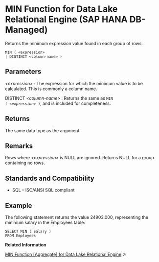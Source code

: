 <!-- loio6cfcb760c23641ab9c5aaa17d056f4c0 -->

# MIN Function for Data Lake Relational Engine \(SAP HANA DB-Managed\)

Returns the minimum expression value found in each group of rows.



```
MIN ( <expression>
| DISTINCT <column-name> )
```



<a name="loio6cfcb760c23641ab9c5aaa17d056f4c0__section_hjt_2hn_vrb"/>

## Parameters

 *<expression\>*
 :   The expression for which the minimum value is to be calculated. This is commonly a column name.

  DISTINCT *<column-name\>*
 :   Returns the same as <code>MIN ( <i class="varname">&lt;expression&gt;</i> )</code>, and is included for completeness.

 

<a name="loio6cfcb760c23641ab9c5aaa17d056f4c0__section_b1k_fhn_vrb"/>

## Returns

The same data type as the argument.



<a name="loio6cfcb760c23641ab9c5aaa17d056f4c0__section_uqr_hhn_vrb"/>

## Remarks

Rows where *<expression\>* is NULL are ignored. Returns NULL for a group containing no rows.



<a name="loio6cfcb760c23641ab9c5aaa17d056f4c0__section_rdd_3hn_vrb"/>

## Standards and Compatibility

-   SQL – ISO/ANSI SQL compliant



<a name="loio6cfcb760c23641ab9c5aaa17d056f4c0__section_dn2_jhn_vrb"/>

## Example

The following statement returns the value 24903.000, representing the minimum salary in the Employees table:

```
SELECT MIN ( Salary )
FROM Employees
```

**Related Information**  


[MIN Function [Aggregate] for Data Lake Relational Engine](https://help.sap.com/viewer/19b3964099384f178ad08f2d348232a9/2023_1_QRC/en-US/a5638af584f210158d1fe90a3fb7c0ec.html "Returns the minimum expression value found in each group of rows.") :arrow_upper_right:


